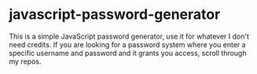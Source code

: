 # javascript-password-generator
This is a simple JavaScript password generator, use it for whatever I don't need credits. If you are looking for a password system where you enter a specific username and password and it grants you access, scroll through my repos. 

